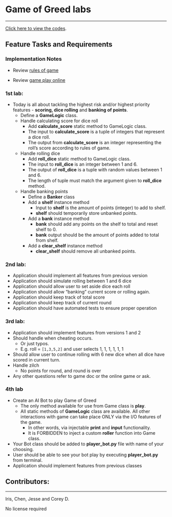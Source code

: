 # Game of Greed labs
---
[Click here to view the codes](game_of_greed/game_of_greed.py).

## Feature Tasks and Requirements
### Implementation Notes
- Review [rules of game](https://en.wikipedia.org/wiki/Dice_10000)

- Review [game play online](http://www.playonlinedicegames.com/farkle)

### 1st lab:
- Today is all about tackling the highest risk and/or highest priority features - **scoring, dice rolling** and **banking of points**.
    - Define a **GameLogic** class.
    - Handle calculating score for dice roll
        - Add **calculate_score** static method to GameLogic class.
        - The input to **calculate_score** is a tuple of integers that represent a dice roll.
        - The output from **calculate_score** is an integer representing the roll’s score according to rules of game.
    - Handle rolling dice
        - Add **roll_dice** static method to GameLogic class.
        - The input to **roll_dice** is an integer between 1 and 6.
        - The output of **roll_dice** is a tuple with random values between 1 and 6.
        - The length of tuple must match the argument given to **roll_dice** method.
    - Handle banking points
        - Define a **Banker** class
        - Add a **shelf** instance method
            - Input to **shelf** is the amount of points (integer) to add to shelf.
            - **shelf** should temporarily store unbanked points.
        - Add a **bank** instance method
            - **bank** should add any points on the shelf to total and reset shelf to 0.
            - **bank** output should be the amount of points added to total from shelf.
        - Add a **clear_shelf** instance method
            - **clear_shelf** should remove all unbanked points.

### 2nd lab:
- Application should implement all features from previous version
- Application should simulate rolling between 1 and 6 dice
- Application should allow user to set aside dice each roll
- Application should allow “banking” current score or rolling again.
- Application should keep track of total score
- Application should keep track of current round
- Application should have automated tests to ensure proper operation

### 3rd lab:

- Application should implement features from versions 1 and 2
- Should handle when cheating occurs.
    - Or just typos.
    - E.g. roll = `[1,3,5,2]` and user selects 1, 1, 1, 1, 1, 1
- Should allow user to continue rolling with 6 new dice when all dice have scored in current turn.
- Handle zilch
    - No points for round, and round is over
- Any other questions refer to game doc or the online game or ask.


### 4th lab
- Create an AI Bot to play Game of Greed
    - The only method available for use from Game class is **play**.
    - All static methods of **GameLogic** class are available.
All other interactions with game can take place ONLY via the I/O features of the game.
        - In other words, via injectable **print** and **input** functionality.
        - It is FORBIDDEN to inject a custom **roller** function into Game class.
- Your Bot class should be added to **player_bot.py** file with name of your choosing.
- User should be able to see your bot play by executing **player_bot.py** from terminal.
- Application should implement features from previous classes


## Contributors:
___
Iris, Chen, Jesse and Corey D.

No license required


